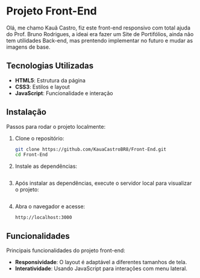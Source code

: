 # Projeto Front-End

  Olá, me chamo Kauã Castro, fiz este front-end responsivo com total ajuda do Prof. Bruno
 Rodrigues, a ideai era fazer um Site de Portifólios, ainda não tem utilidades Back-end, mas prentendo implementar no futuro e mudar as imagens de base.

## Tecnologias Utilizadas

- **HTML5**: Estrutura da página
- **CSS3**: Estilos e layout
- **JavaScript**: Funcionalidade e interação

## Instalação

Passos para rodar o projeto localmente:

1. Clone o repositório:

    ```bash
    git clone https://github.com/KauaCastroBR8/Front-End.git
    cd Front-End
    ```

2. Instale as dependências:

    ```Não tem necessidade de baixar dependências.´´´

3. Após instalar as dependências, execute o servidor local para visualizar o projeto:

    ```#´´´

4. Abra o navegador e acesse:

    ```
    http://localhost:3000
    ```

## Funcionalidades

Principais funcionalidades do projeto front-end:

- **Responsividade**: O layout é adaptável a diferentes tamanhos de tela.
- **Interatividade**: Usando JavaScript para interações com menu lateral.
